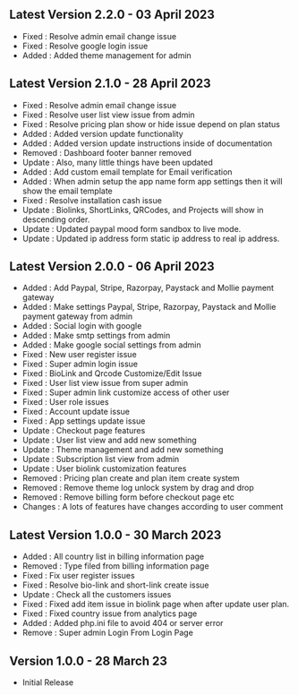 ## Latest Version 2.2.0 - 03 April 2023

-   Fixed : Resolve admin email change issue
-   Fixed : Resolve google login issue
-   Added : Added theme management for admin

## Latest Version 2.1.0 - 28 April 2023

-   Fixed : Resolve admin email change issue
-   Fixed : Resolve user list view issue from admin
-   Fixed : Resolve pricing plan show or hide issue depend on plan status
-   Added : Added version update functionality
-   Added : Added version update instructions inside of documentation
-   Removed : Dashboard footer banner removed
-   Update : Also, many little things have been updated
-   Added : Add custom email template for Email verification
-   Added : When admin setup the app name form app settings then it will show the email template
-   Fixed : Resolve installation cash issue
-   Update : Biolinks, ShortLinks, QRCodes, and Projects will show in descending order.
-   Update : Updated paypal mood form sandbox to live mode.
-   Update : Updated ip address form static ip address to real ip address.

## Latest Version 2.0.0 - 06 April 2023

-   Added : Add Paypal, Stripe, Razorpay, Paystack and Mollie payment gateway
-   Added : Make settings Paypal, Stripe, Razorpay, Paystack and Mollie payment gateway from admin
-   Added : Social login with google
-   Added : Make smtp settings from admin
-   Added : Make google social settings from admin
-   Fixed : New user register issue
-   Fixed : Super admin login issue
-   Fixed : BioLink and Qrcode Customize/Edit Issue
-   Fixed : User list view issue from super admin
-   Fixed : Super admin link customize access of other user
-   Fixed : User role issues
-   Fixed : Account update issue
-   Fixed : App settings update issue
-   Update : Checkout page features
-   Update : User list view and add new something
-   Update : Theme management and add new something
-   Update : Subscription list view from admin
-   Update : User biolink customization features
-   Removed : Pricing plan create and plan item create system
-   Removed : Remove theme log unlock system by drag and drop
-   Removed : Remove billing form before checkout page etc
-   Changes : A lots of features have changes according to user comment

## Latest Version 1.0.0 - 30 March 2023

-   Added : All country list in billing information page
-   Removed : Type filed from billing information page
-   Fixed : Fix user register issues
-   Fixed : Resolve bio-link and short-link create issue
-   Update : Check all the customers issues
-   Fixed : Fixed add item issue in biolink page when after update user plan.
-   Fixed : Fixed country issue from analytics page
-   Added : Added php.ini file to avoid 404 or server error
-   Remove : Super admin Login From Login Page

## Version 1.0.0 - 28 March 23

-   Initial Release
